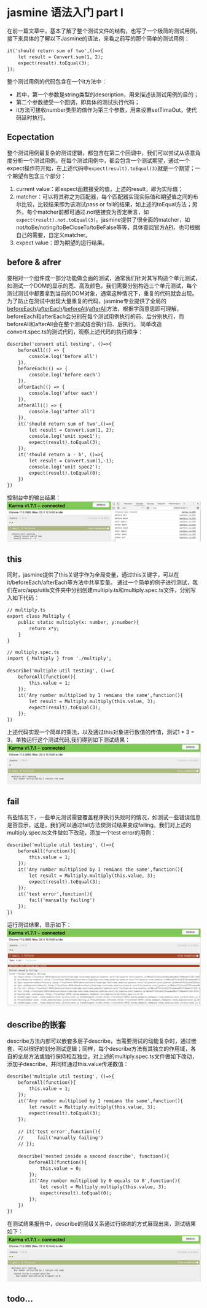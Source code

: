 # jasmine 语法入门 part I

在前一篇文章中，基本了解了整个测试文件的结构，也写了一个极简的测试用例，接下来具体的了解以下Jasmine的语法，来看之前写的那个简单的测试用例：
```
it('should return sum of two',()=>{
    let result = Convert.sum(1, 2);
    expect(result).toEqual(3);
});
```
整个测试用例的代码包含在一个it方法中：
* 其中，第一个参数是string类型的description，用来描述该测试用例的目的；
* 第二个参数接受一个回调，即具体的测试执行代码；
* it方法可接收number类型的值作为第三个参数，用来设置setTimaOut，使代码延时执行。

## Ecpectation
整个测试用例最复杂的测试逻辑，都包含在第二个回调中，我们可以尝试从语意角度分析一个测试用例。在每个测试用例中，都会包含一个测试期望，通过一个expect操作符开始，在上述代码中```expect(result).toEqual(3)```就是一个期望；一个期望有包含三个部分：
1. current value：即expect函数接受的值，上述的result，即为实际值；
2. matcher：可以将其称之为匹配器，每个匹配器实现实际值和期望值之间的布尔比较，比较结果即为该测试pass or fail的结果，如上述的toEqual方法；另外，每个matcher前都可通过.not链接变为否定断言，如```expect(result).not.toEqual(3)```。jasmine提供了很全面的matcher，如not/toBe/noting/toBeCloseTo/toBeFalse等等，具体查阅官方[API](https://jasmine.github.io/api/edge/matchers.html)，也可根据自己的需要，自定义matcher。
3. expect value：即为期望的运行结果。

## before & afrer
要相对一个组件或一部分功能做全面的测试，通常我们针对其写构造个单元测试，如测试一个DOM的显示的宽、高及颜色，我们需要分别构造三个单元测试，每个测试测试中都要拿到当前的DOM对象，通常这种情况下，重复的代码就会出现。
为了防止在测试中出现大量重复的代码，jasmine专业提供了全局的[beforeEach](https://jasmine.github.io/api/edge/global.html#beforeEach)/[afterEach](https://jasmine.github.io/api/edge/global.html#afterEach)/[beforeAll](https://jasmine.github.io/api/edge/global.html#beforeAll)/[afterAll](https://jasmine.github.io/api/edge/global.html#afterAll)方法，根据字面意思即可理解，beforeEach和afterEach会分别在每个测试用例执行的前、后分别执行，而beforeAll和afterAll会在整个测试结合执行前、后执行。
简单改造convert.spec.ts的测试代码，观察上述代码的执行顺序：
```
describe('convert util testing', ()=>{
    beforeAll(() => {
        console.log('before all')
    }),
    beforeEach(() => {
        console.log('before each')
    }),
    afterEach(() => {
        console.log('after each')
    }),
    afterAll(() => {
        console.log('after all')
    }),
    it('should return sum of two',()=>{
        let result = Convert.sum(1, 2);
        console.log('unit spec1');
        expect(result).toEqual(3);
    });
    it('should return a - b', ()=>{
        let result = Convert.sum(1,-1);
        console.log('unit spec2');
        expect(result).toEqual(0);
    })
})
```
控制台中的输出结果：
![](../beforeafter.png) 

## this
同时，jasmine提供了this关键字作为全局变量，通过this关键字，可以在it/beforeEach/afterEach等方法中共享变量。
通过一个简单的例子进行测试，我们在arc/app/utils文件夹中分别创建multiply.ts和multiply.spec.ts文件，分别写入如下代码：
```
// multiply.ts
export class Multiply {
    public static multiply(x: number, y:number){
        return x*y;
    }
}
```
```
// multiply.spec.ts
import { Multiply } from './multiply';

describe('multiple util testing', ()=>{
    beforeAll(function(){
        this.value = 1;
    });
    it('Any number multiplied by 1 remians the same',function(){
        let result = Multiply.multiply(this.value, 3);
        expect(result).toEqual(3);
    });
})
```
上述代码实现一个简单的乘法，以及通过this对象进行数值的传值，测试1 * 3 = 3，单独运行这个测试代码,我们得到如下测试结果：
![](../multiply.png) 

## fail
有些情况下，一些单元测试需要覆盖程序执行失败时的情况，如测试一些错误信息是否显示，这是，我们可以通过fail方法使测试结果变成failing。我们对上述的multiply.spec.ts文件做如下改动，添加一个test error的用例：
```
describe('multiple util testing', ()=>{
    beforeAll(function(){
        this.value = 1;
    });
    it('Any number multiplied by 1 remians the same',function(){
        let result = Multiply.multiply(this.value, 3);
        expect(result).toEqual(3);
    });
    it('test error',function(){
        fail('manually failing')
    });
})
```
运行测试结果，显示如下：
![](../fail.png) 

## describe的嵌套
describe方法内部可以嵌套多层子describe，当需要测试的动能复杂时，通过嵌套，可以很好的划分测试逻辑；同样，每个describe方法有其独立的作用域，各自的全局方法或独行保持相互独立。对上述的multiply.spec.ts文件做如下改动，添加子describe，并同样通过this.value传递数值：
```
describe('multiple util testing', ()=>{
    beforeAll(function(){
        this.value = 1;
    });
    it('Any number multiplied by 1 remians the same',function(){
        let result = Multiply.multiply(this.value, 3);
        expect(result).toEqual(3);
    });
    
    // it('test error',function(){
    //     fail('manually failing')
    // });

    describe('nested inside a second describe', function(){
        beforeAll(function(){
            this.value = 0;
        });
        it('Any number multiplied by 0 equals to 0',function(){
            let result = Multiply.multiply(this.value, 3);
            expect(result).toEqual(0);
        });
    })
})
```
在测试结果报告中，describe的层级关系通过行缩进的方式展现出来，测试结果如下：
![](../sub_describe.png) 

## todo...

